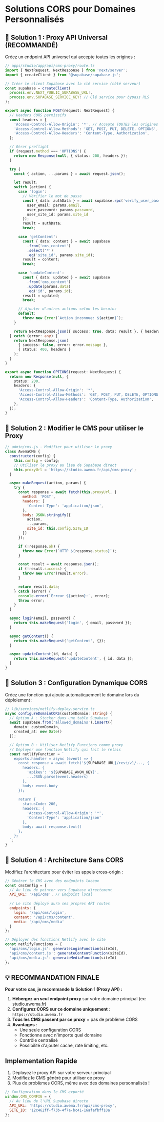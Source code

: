 # Solutions CORS pour Domaines Personnalisés

## 🚀 Solution 1 : Proxy API Universal (RECOMMANDÉ)

Créez un endpoint API universel qui accepte toutes les origines :

```typescript
// apps/studio/app/api/cms-proxy/route.ts
import { NextRequest, NextResponse } from 'next/server';
import { createClient } from '@supabase/supabase-js';

// Créer le client Supabase avec la clé service (côté serveur)
const supabase = createClient(
  process.env.NEXT_PUBLIC_SUPABASE_URL!,
  process.env.SUPABASE_SERVICE_KEY! // Clé service pour bypass RLS
);

export async function POST(request: NextRequest) {
  // Headers CORS permissifs
  const headers = {
    'Access-Control-Allow-Origin': '*', // Accepte TOUTES les origines
    'Access-Control-Allow-Methods': 'GET, POST, PUT, DELETE, OPTIONS',
    'Access-Control-Allow-Headers': 'Content-Type, Authorization',
  };

  // Gérer preflight
  if (request.method === 'OPTIONS') {
    return new Response(null, { status: 200, headers });
  }

  try {
    const { action, ...params } = await request.json();

    let result;
    switch (action) {
      case 'login':
        // Vérifier le mot de passe
        const { data: authData } = await supabase.rpc('verify_user_password', {
          user_email: params.email,
          user_password: params.password,
          user_site_id: params.site_id
        });
        result = authData;
        break;

      case 'getContent':
        const { data: content } = await supabase
          .from('cms_content')
          .select('*')
          .eq('site_id', params.site_id);
        result = content;
        break;

      case 'updateContent':
        const { data: updated } = await supabase
          .from('cms_content')
          .update(params.data)
          .eq('id', params.id);
        result = updated;
        break;

      // Ajouter d'autres actions selon les besoins
      default:
        throw new Error(`Action inconnue: ${action}`);
    }

    return NextResponse.json({ success: true, data: result }, { headers });
  } catch (error: any) {
    return NextResponse.json(
      { success: false, error: error.message },
      { status: 400, headers }
    );
  }
}

export async function OPTIONS(request: NextRequest) {
  return new Response(null, {
    status: 200,
    headers: {
      'Access-Control-Allow-Origin': '*',
      'Access-Control-Allow-Methods': 'GET, POST, PUT, DELETE, OPTIONS',
      'Access-Control-Allow-Headers': 'Content-Type, Authorization',
    },
  });
}
```

## 🔧 Solution 2 : Modifier le CMS pour utiliser le Proxy

```javascript
// admin/cms.js - Modifier pour utiliser le proxy
class AwemaCMS {
  constructor(config) {
    this.config = config;
    // Utiliser le proxy au lieu de Supabase direct
    this.proxyUrl = 'https://studio.awema.fr/api/cms-proxy';
  }

  async makeRequest(action, params) {
    try {
      const response = await fetch(this.proxyUrl, {
        method: 'POST',
        headers: {
          'Content-Type': 'application/json',
        },
        body: JSON.stringify({
          action,
          ...params,
          site_id: this.config.SITE_ID
        })
      });

      if (!response.ok) {
        throw new Error(`HTTP ${response.status}`);
      }

      const result = await response.json();
      if (!result.success) {
        throw new Error(result.error);
      }

      return result.data;
    } catch (error) {
      console.error(`Erreur ${action}:`, error);
      throw error;
    }
  }

  async login(email, password) {
    return this.makeRequest('login', { email, password });
  }

  async getContent() {
    return this.makeRequest('getContent', {});
  }

  async updateContent(id, data) {
    return this.makeRequest('updateContent', { id, data });
  }
}
```

## 🎯 Solution 3 : Configuration Dynamique CORS

Créez une fonction qui ajoute automatiquement le domaine lors du déploiement :

```typescript
// lib/services/netlify-deploy.service.ts
async configureDomainCORS(customDomain: string) {
  // Option A : Stocker dans une table Supabase
  await supabase.from('allowed_domains').insert({
    domain: customDomain,
    created_at: new Date()
  });

  // Option B : Utiliser Netlify Functions comme proxy
  // Déployer une fonction Netlify qui fait le relais
  const netlifyFunction = `
    exports.handler = async (event) => {
      const response = await fetch('${SUPABASE_URL}/rest/v1/..., {
        headers: {
          'apikey': '${SUPABASE_ANON_KEY}',
          ...JSON.parse(event.headers)
        },
        body: event.body
      });
      
      return {
        statusCode: 200,
        headers: {
          'Access-Control-Allow-Origin': '*',
          'Content-Type': 'application/json'
        },
        body: await response.text()
      };
    };
  `;
}
```

## 🌟 Solution 4 : Architecture Sans CORS

Modifiez l'architecture pour éviter les appels cross-origin :

```javascript
// Générer le CMS avec des endpoints locaux
const cmsConfig = {
  // Au lieu de pointer vers Supabase directement
  API_URL: '/api/cms', // Endpoint local
  
  // Le site déployé aura ses propres API routes
  endpoints: {
    login: '/api/cms/login',
    content: '/api/cms/content',
    media: '/api/cms/media'
  }
};

// Déployer des fonctions Netlify avec le site
const netlifyFunctions = {
  'api/cms/login.js': generateLoginFunction(siteId),
  'api/cms/content.js': generateContentFunction(siteId),
  'api/cms/media.js': generateMediaFunction(siteId)
};
```

## 💡 RECOMMANDATION FINALE

**Pour votre cas, je recommande la Solution 1 (Proxy API) :**

1. **Hébergez un seul endpoint proxy** sur votre domaine principal (ex: studio.awema.fr)
2. **Configurez CORS sur ce domaine uniquement** : `https://studio.awema.fr`
3. **Tous les CMS passent par ce proxy** = pas de problème CORS
4. **Avantages** :
   - Une seule configuration CORS
   - Fonctionne avec n'importe quel domaine
   - Contrôle centralisé
   - Possibilité d'ajouter cache, rate limiting, etc.

## Implementation Rapide

1. Déployez le proxy API sur votre serveur principal
2. Modifiez le CMS généré pour utiliser ce proxy
3. Plus de problèmes CORS, même avec des domaines personnalisés !

```javascript
// Configuration dans le CMS exporté
window.CMS_CONFIG = {
  // Au lieu de l'URL Supabase directe
  API_URL: 'https://studio.awema.fr/api/cms-proxy',
  SITE_ID: '12c462ff-f73b-4f7a-bc41-16afafbff10a'
};
```
